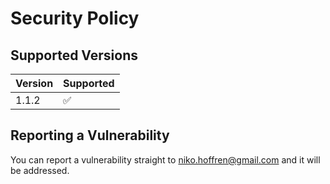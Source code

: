 # Security Policy

## Supported Versions

| Version | Supported          |
| ------- | ------------------ |
| 1.1.2   | :white_check_mark: |

## Reporting a Vulnerability

You can report a vulnerability straight to [niko.hoffren@gmail.com](mailto:niko.hoffren@gmail.com) and it will be addressed.
